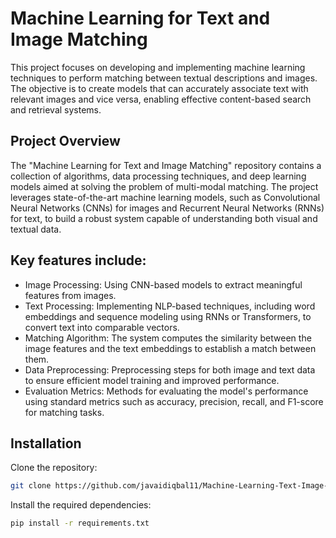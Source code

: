 # Machine Learning for Text and Image Matching

This project focuses on developing and implementing machine learning techniques to perform matching between textual descriptions and images. The objective is to create models that can accurately associate text with relevant images and vice versa, enabling effective content-based search and retrieval systems.

## Project Overview
The "Machine Learning for Text and Image Matching" repository contains a collection of algorithms, data processing techniques, and deep learning models aimed at solving the problem of multi-modal matching. The project leverages state-of-the-art machine learning models, such as Convolutional Neural Networks (CNNs) for images and Recurrent Neural Networks (RNNs) for text, to build a robust system capable of understanding both visual and textual data.

## Key features include:

- Image Processing: Using CNN-based models to extract meaningful features from images.
- Text Processing: Implementing NLP-based techniques, including word embeddings and sequence modeling using RNNs or Transformers, to convert text into comparable vectors.
- Matching Algorithm: The system computes the similarity between the image features and the text embeddings to establish a match between them.
- Data Preprocessing: Preprocessing steps for both image and text data to ensure efficient model training and improved performance.
- Evaluation Metrics: Methods for evaluating the model's performance using standard metrics such as accuracy, precision, recall, and F1-score for matching tasks.

## Installation
Clone the repository:
```bash
git clone https://github.com/javaidiqbal11/Machine-Learning-Text-Image-Matching.git
```
Install the required dependencies:
```bash
pip install -r requirements.txt
```

